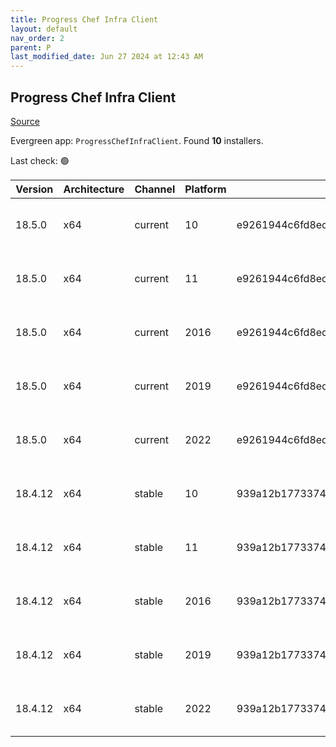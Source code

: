```yaml
---
title: Progress Chef Infra Client
layout: default
nav_order: 2
parent: P
last_modified_date: Jun 27 2024 at 12:43 AM
---
```


## Progress Chef Infra Client

[Source](https://www.chef.io/products/chef-infra)

Evergreen app: `ProgressChefInfraClient`. Found **10** installers.

Last check: 🟢

| Version | Architecture | Channel | Platform | Sha256                                                           | URI                                                                                                                                                                                            |
| ------- | ------------ | ------- | -------- | ---------------------------------------------------------------- | ---------------------------------------------------------------------------------------------------------------------------------------------------------------------------------------------- |
| 18.5.0  | x64          | current | 10       | e9261944c6fd8ed7218d1909d280ae183d1afb87ce76b9ad033453b34b65fb52 | [https://packages.chef.io/files/current/chef/18.5.0/windows/10/chef-client-18.5.0-1-x64.msi](https://packages.chef.io/files/current/chef/18.5.0/windows/10/chef-client-18.5.0-1-x64.msi)       |
| 18.5.0  | x64          | current | 11       | e9261944c6fd8ed7218d1909d280ae183d1afb87ce76b9ad033453b34b65fb52 | [https://packages.chef.io/files/current/chef/18.5.0/windows/11/chef-client-18.5.0-1-x64.msi](https://packages.chef.io/files/current/chef/18.5.0/windows/11/chef-client-18.5.0-1-x64.msi)       |
| 18.5.0  | x64          | current | 2016     | e9261944c6fd8ed7218d1909d280ae183d1afb87ce76b9ad033453b34b65fb52 | [https://packages.chef.io/files/current/chef/18.5.0/windows/2016/chef-client-18.5.0-1-x64.msi](https://packages.chef.io/files/current/chef/18.5.0/windows/2016/chef-client-18.5.0-1-x64.msi)   |
| 18.5.0  | x64          | current | 2019     | e9261944c6fd8ed7218d1909d280ae183d1afb87ce76b9ad033453b34b65fb52 | [https://packages.chef.io/files/current/chef/18.5.0/windows/2019/chef-client-18.5.0-1-x64.msi](https://packages.chef.io/files/current/chef/18.5.0/windows/2019/chef-client-18.5.0-1-x64.msi)   |
| 18.5.0  | x64          | current | 2022     | e9261944c6fd8ed7218d1909d280ae183d1afb87ce76b9ad033453b34b65fb52 | [https://packages.chef.io/files/current/chef/18.5.0/windows/2022/chef-client-18.5.0-1-x64.msi](https://packages.chef.io/files/current/chef/18.5.0/windows/2022/chef-client-18.5.0-1-x64.msi)   |
| 18.4.12 | x64          | stable  | 10       | 939a12b17733741799778485463aaae690a4d2512cc2c9f78b812e010640675b | [https://packages.chef.io/files/stable/chef/18.4.12/windows/10/chef-client-18.4.12-1-x64.msi](https://packages.chef.io/files/stable/chef/18.4.12/windows/10/chef-client-18.4.12-1-x64.msi)     |
| 18.4.12 | x64          | stable  | 11       | 939a12b17733741799778485463aaae690a4d2512cc2c9f78b812e010640675b | [https://packages.chef.io/files/stable/chef/18.4.12/windows/11/chef-client-18.4.12-1-x64.msi](https://packages.chef.io/files/stable/chef/18.4.12/windows/11/chef-client-18.4.12-1-x64.msi)     |
| 18.4.12 | x64          | stable  | 2016     | 939a12b17733741799778485463aaae690a4d2512cc2c9f78b812e010640675b | [https://packages.chef.io/files/stable/chef/18.4.12/windows/2016/chef-client-18.4.12-1-x64.msi](https://packages.chef.io/files/stable/chef/18.4.12/windows/2016/chef-client-18.4.12-1-x64.msi) |
| 18.4.12 | x64          | stable  | 2019     | 939a12b17733741799778485463aaae690a4d2512cc2c9f78b812e010640675b | [https://packages.chef.io/files/stable/chef/18.4.12/windows/2019/chef-client-18.4.12-1-x64.msi](https://packages.chef.io/files/stable/chef/18.4.12/windows/2019/chef-client-18.4.12-1-x64.msi) |
| 18.4.12 | x64          | stable  | 2022     | 939a12b17733741799778485463aaae690a4d2512cc2c9f78b812e010640675b | [https://packages.chef.io/files/stable/chef/18.4.12/windows/2022/chef-client-18.4.12-1-x64.msi](https://packages.chef.io/files/stable/chef/18.4.12/windows/2022/chef-client-18.4.12-1-x64.msi) |
